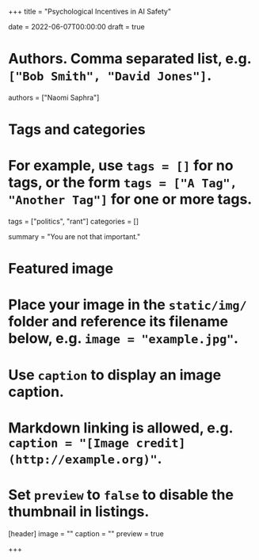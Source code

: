 +++
title = "Psychological Incentives in AI Safety"

date = 2022-06-07T00:00:00
draft = true

# Authors. Comma separated list, e.g. `["Bob Smith", "David Jones"]`.
authors = ["Naomi Saphra"]

# Tags and categories
# For example, use `tags = []` for no tags, or the form `tags = ["A Tag", "Another Tag"]` for one or more tags.
tags = ["politics", "rant"]
categories = []

summary = "You are not that important."

# Featured image
# Place your image in the `static/img/` folder and reference its filename below, e.g. `image = "example.jpg"`.
# Use `caption` to display an image caption.
#   Markdown linking is allowed, e.g. `caption = "[Image credit](http://example.org)"`.
# Set `preview` to `false` to disable the thumbnail in listings.
[header]
image = ""
caption = ""
preview = true

+++
